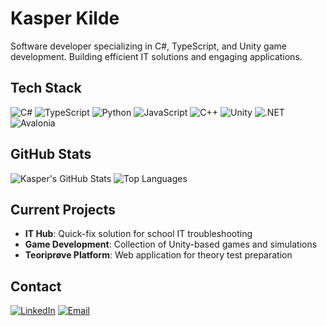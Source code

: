 # Kasper Kilde

Software developer specializing in C#, TypeScript, and Unity game development. Building efficient IT solutions and engaging applications.

## Tech Stack

![C#](https://img.shields.io/badge/C%23-239120?style=flat-square&logo=c-sharp&logoColor=white)
![TypeScript](https://img.shields.io/badge/TypeScript-007ACC?style=flat-square&logo=typescript&logoColor=white)
![Python](https://img.shields.io/badge/Python-3776AB?style=flat-square&logo=python&logoColor=white)
![JavaScript](https://img.shields.io/badge/JavaScript-F7DF1E?style=flat-square&logo=javascript&logoColor=black)
![C++](https://img.shields.io/badge/C%2B%2B-00599C?style=flat-square&logo=c%2B%2B&logoColor=white)
![Unity](https://img.shields.io/badge/Unity-100000?style=flat-square&logo=unity&logoColor=white)
![.NET](https://img.shields.io/badge/.NET-5C2D91?style=flat-square&logo=.net&logoColor=white)
![Avalonia](https://img.shields.io/badge/Avalonia-8B00FF?style=flat-square&logo=avalonia&logoColor=white)

## GitHub Stats

![Kasper's GitHub Stats](https://github-readme-stats.vercel.app/api?username=kaskil12&show_icons=true&theme=default)
![Top Languages](https://github-readme-stats.vercel.app/api/top-langs/?username=kaskil12&layout=compact&theme=default)

## Current Projects

- **IT Hub**: Quick-fix solution for school IT troubleshooting
- **Game Development**: Collection of Unity-based games and simulations
- **Teoriprøve Platform**: Web application for theory test preparation

## Contact

[![LinkedIn](https://img.shields.io/badge/LinkedIn-0077B5?style=flat-square&logo=linkedin&logoColor=white)](https://linkedin.com/in/kasperkilde)
[![Email](https://img.shields.io/badge/Email-D14836?style=flat-square&logo=gmail&logoColor=white)](mailto:contact@kasperkilde.com)
